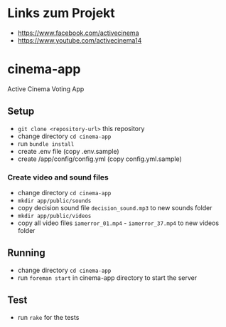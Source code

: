# Links zum Projekt
* https://www.facebook.com/activecinema
* https://www.youtube.com/activecinema14

# cinema-app
Active Cinema Voting App

## Setup

* `git clone <repository-url>` this repository
* change directory `cd cinema-app`
* run `bundle install`
* create .env file (copy .env.sample)
* create /app/config/config.yml (copy config.yml.sample)

### Create video and sound files

* change directory `cd cinema-app`
* `mkdir app/public/sounds`
* copy decision sound file `decision_sound.mp3` to new sounds folder
* `mkdir app/public/videos`
* copy all video files `iamerror_01.mp4` - `iamerror_37.mp4` to new videos folder

## Running

* change directory `cd cinema-app`
* run `foreman start` in cinema-app directory to start the server

## Test
* run `rake` for the tests
